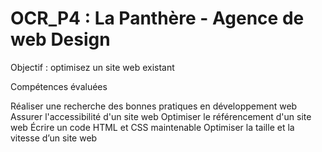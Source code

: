 # OCR_P4 : La Panthère - Agence de web Design 

Objectif : optimisez un site web existant

Compétences évaluées

Réaliser une recherche des bonnes pratiques en développement web
Assurer l'accessibilité d'un site web
Optimiser le référencement d'un site web
Écrire un code HTML et CSS maintenable
Optimiser la taille et la vitesse d’un site web
